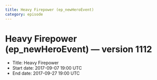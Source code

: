 ```yaml
---
title: Heavy Firepower (ep_newHeroEvent)
category: episode
---
```


# Heavy Firepower (ep_newHeroEvent) — version 1112



  * Title: Heavy Firepower
  * Start date: 2017-09-07 19:00 UTC
  * End date: 2017-09-27 19:00 UTC

